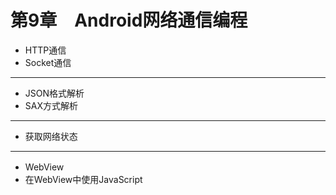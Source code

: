 # 第9章　Android网络通信编程

- HTTP通信　
- Socket通信　　
-------------------------
- JSON格式解析　
- SAX方式解析　
--------------------------
- 获取网络状态
--------------------------
- WebView　
- 在WebView中使用JavaScript
